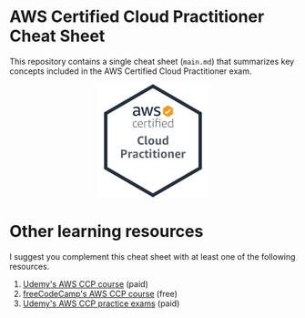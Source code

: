 # AWS Certified Cloud Practitioner Cheat Sheet
This repository contains a single cheat sheet (`main.md`) that summarizes key concepts included in the AWS Certified Cloud Practitioner exam.

<p style="text-align:center;">
<img src="https://github.com/ArturoSbr/aws-ccp-cheat-sheet/blob/main/figures/ccp.png" alt="CCP Logo" width="200">
</p>

# Other learning resources
I suggest you complement this cheat sheet with at least one of the following resources.
1. [Udemy's AWS CCP course](https://www.udemy.com/course/aws-certified-cloud-practitioner-new/) (paid)
2. [freeCodeCamp's AWS CCP course](https://www.youtube.com/watch?v=SOTamWNgDKc) (free)
3. [Udemy's AWS CCP practice exams](https://www.udemy.com/course/practice-exams-aws-certified-cloud-practitioner/) (paid)
